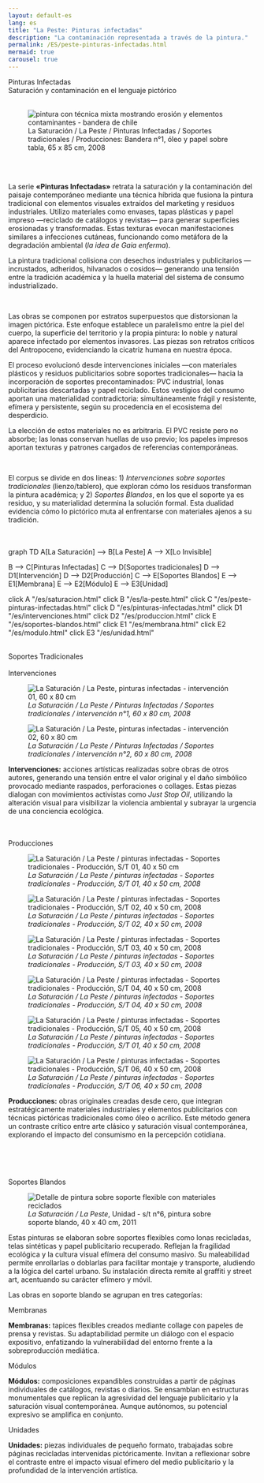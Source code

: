 ```yaml
---
layout: default-es  
lang: es  
title: "La Peste: Pinturas infectadas"  
description: "La contaminación representada a través de la pintura."  
permalink: /ES/peste-pinturas-infectadas.html  
mermaid: true
carousel: true
---
```

<div class="titulo">Pinturas Infectadas</div>
<div class="subtitulo">Saturación y contaminación en el lenguaje pictórico</div><br>

<figure class="imagen-con-caption">
  <img src="/assets/img/la-peste---pintura02.jpg" alt="pintura con técnica mixta mostrando erosión y elementos contaminantes - bandera de chile" loading="lazy">
  <figcaption>La Saturación / La Peste / Pinturas Infectadas / Soportes tradicionales / Producciones: Bandera n°1, óleo y papel sobre tabla, 65 x 85 cm, 2008</figcaption>
</figure>

<br><br><div class="parrafo">
  <p>La serie <strong>«Pinturas Infectadas»</strong> retrata la saturación y la contaminación del paisaje contemporáneo mediante una técnica híbrida que fusiona la pintura tradicional con elementos visuales extraídos del marketing y residuos industriales. Utilizo materiales como envases, tapas plásticas y papel impreso —reciclado de catálogos y revistas— para generar superficies erosionadas y transformadas. Estas texturas evocan manifestaciones similares a infecciones cutáneas, funcionando como metáfora de la degradación ambiental (<em>la idea de Gaia enferma</em>).</p>

  <p>La pintura tradicional colisiona con desechos industriales y publicitarios —incrustados, adheridos, hilvanados o cosidos— generando una tensión entre la tradición académica y la huella material del sistema de consumo industrializado.</p><br>

  <p>Las obras se componen por estratos superpuestos que distorsionan la imagen pictórica. Este enfoque establece un paralelismo entre la piel del cuerpo, la superficie del territorio y la propia pintura: lo noble y natural aparece infectado por elementos invasores. Las piezas son retratos críticos del Antropoceno, evidenciando la cicatriz humana en nuestra época.</p>

  <p>El proceso evolucionó desde intervenciones iniciales —con materiales plásticos y residuos publicitarios sobre soportes tradicionales— hacia la incorporación de soportes precontaminados: PVC industrial, lonas publicitarias descartadas y papel reciclado. Estos vestigios del consumo aportan una materialidad contradictoria: simultáneamente frágil y resistente, efímera y persistente, según su procedencia en el ecosistema del desperdicio.</p>

  <p>La elección de estos materiales no es arbitraria. El PVC resiste pero no absorbe; las lonas conservan huellas de uso previo; los papeles impresos aportan texturas y patrones cargados de referencias contemporáneas.</p><br>

  <p>El corpus se divide en dos líneas: 1) <em>Intervenciones sobre soportes tradicionales</em> (lienzo/tablero), que exploran cómo los residuos transforman la pintura académica; y 2) <em>Soportes Blandos</em>, en los que el soporte ya es residuo, y su materialidad determina la solución formal. Esta dualidad evidencia cómo lo pictórico muta al enfrentarse con materiales ajenos a su tradición.</p>
</div><br><br>

<div class="mermaid">
graph TD
  A[La Saturación] --> B[La Peste]
  A --> X[Lo Invisible]

  B --> C[Pinturas Infectadas]
  C --> D[Soportes tradicionales]
  D --> D1[Intervención]
  D --> D2[Producción]
  C --> E[Soportes Blandos]
  E --> E1[Membrana]
  E --> E2[Módulo]
  E --> E3[Unidad]

  click A "/es/saturacion.html"
  click B "/es/la-peste.html"
  click C "/es/peste-pinturas-infectadas.html"
  click D "/es/pinturas-infectadas.html"
  click D1 "/es/intervenciones.html"
  click D2 "/es/produccion.html"
  click E "/es/soportes-blandos.html"
  click E1 "/es/membrana.html"
  click E2 "/es/modulo.html"
  click E3 "/es/unidad.html"
</div>
<br>
<div class="subtitulo">Soportes Tradicionales</div>
<br><div class="subtitulo2">Intervenciones</div>
<div class="owl-carousel carousel-imagen">
  <div class="item--imagen">
    <figure class="imagen-con-caption">
      <img class="carousel-img" src="/assets/img/pinturainfectada-intervencion-01.jpg" alt="La Saturación / La Peste, pinturas infectadas - intervención 01, 60 x 80 cm" loading="lazy">
      <figcaption><em>La Saturación / La Peste / Pinturas Infectadas / Soportes tradicionales / intervención n°1, 60 x 80 cm, 2008</em></figcaption>
    </figure>
  </div>
  <div class="item--imagen">
    <figure class="imagen-con-caption">
      <img class="carousel-img" src="/assets/img/pinturainfectada-intervencion-02.jpg" alt="La Saturación / La Peste, pinturas infectadas - intervención 02, 60 x 80 cm" loading="lazy">
      <figcaption><em>La Saturación / La Peste / Pinturas Infectadas / Soportes tradicionales / intervención n°2, 60 x 80 cm, 2008</em></figcaption>
    </figure>
  </div>
</div>

<div class="parrafo">
  <p><strong>Intervenciones:</strong> acciones artísticas realizadas sobre obras de otros autores, generando una tensión entre el valor original y el daño simbólico provocado mediante raspados, perforaciones o collages. Estas piezas dialogan con movimientos activistas como <em>Just Stop Oil</em>, utilizando la alteración visual para visibilizar la violencia ambiental y subrayar la urgencia de una conciencia ecológica.</p>
</div>
<br><br>
<div class="subtitulo2">Producciones</div>
<div class="owl-carousel carousel-imagen">
  <div class="item--imagen">
    <figure class="imagen-con-caption">
      <img class="carousel-img" src="/assets/img/pes-pint-produccion-Serie01-001.jpg" alt="La Saturación / La Peste / pinturas infectadas - Soportes tradicionales - Producción, S/T 01, 40 x 50 cm" loading="lazy">
      <figcaption><em>La Saturación / La Peste / pinturas infectadas - Soportes tradicionales - Producción, S/T 01, 40 x 50 cm, 2008</em></figcaption>
    </figure>
  </div>
  <div class="item--imagen">
    <figure class="imagen-con-caption">
      <img class="carousel-img" src="/assets/img/pes-pint-produccion-Serie01-002.jpg" alt="La Saturación / La Peste / pinturas infectadas - Soportes tradicionales - Producción, S/T 02, 40 x 50 cm, 2008" loading="lazy">
      <figcaption><em>La Saturación / La Peste / pinturas infectadas - Soportes tradicionales - Producción, S/T 02, 40 x 50 cm, 2008</em></figcaption>
    </figure>
  </div>
  <div class="item--imagen">
    <figure class="imagen-con-caption">
      <img class="carousel-img" src="/assets/img/pes-pint-produccion-Serie01-003.jpg" alt="La Saturación / La Peste / pinturas infectadas - Soportes tradicionales - Producción, S/T 03, 40 x 50 cm, 2008" loading="lazy">
      <figcaption><em>La Saturación / La Peste / pinturas infectadas - Soportes tradicionales - Producción, S/T 03, 40 x 50 cm, 2008</em></figcaption>
    </figure>
  </div>
  <div class="item--imagen">
    <figure class="imagen-con-caption">
      <img class="carousel-img" src="/assets/img/pes-pint-produccion-Serie01-004.jpg" alt="La Saturación / La Peste / pinturas infectadas - Soportes tradicionales - Producción, S/T 04, 40 x 50 cm, 2008" loading="lazy">
      <figcaption><em>La Saturación / La Peste / pinturas infectadas - Soportes tradicionales - Producción, S/T 04, 40 x 50 cm, 2008</em></figcaption>
    </figure>
  </div>
  <div class="item--imagen">
    <figure class="imagen-con-caption">
      <img class="carousel-img" src="/assets/img/pes-pint-produccion-Serie01-005.jpg" alt="La Saturación / La Peste / pinturas infectadas - Soportes tradicionales - Producción, S/T 05, 40 x 50 cm, 2008" loading="lazy">
      <figcaption><em>La Saturación / La Peste / pinturas infectadas - Soportes tradicionales - Producción, S/T 01, 40 x 50 cm, 2008</em></figcaption>
    </figure>
  </div>
  <div class="item--imagen">
    <figure class="imagen-con-caption">
      <img class="carousel-img" src="/assets/img/pes-pint-produccion-Serie01-006.jpg" alt="La Saturación / La Peste / pinturas infectadas - Soportes tradicionales - Producción, S/T 06, 40 x 50 cm, 2008" loading="lazy">
      <figcaption><em>La Saturación / La Peste / pinturas infectadas - Soportes tradicionales - Producción, S/T 06, 40 x 50 cm, 2008</em></figcaption>
    </figure>
  </div>
</div>

<div class="parrafo">
  <p><strong>Producciones:</strong> obras originales creadas desde cero, que integran estratégicamente materiales industriales y elementos publicitarios con técnicas pictóricas tradicionales como óleo o acrílico. Este método genera un contraste crítico entre arte clásico y saturación visual contemporánea, explorando el impacto del consumismo en la percepción cotidiana.</p>
</div>

<br><br><br>
<div class="subtitulo">Soportes Blandos</div>
<figure class="imagen-con-caption">
  <img src="/assets/img/la-peste-pintura-soporte-blando-unidad-01.jpg" alt="Detalle de pintura sobre soporte flexible con materiales reciclados" loading="lazy">
  <figcaption><em>La Saturación / La Peste</em>, Unidad - s/t n°6, pintura sobre soporte blando, 40 x 40 cm, 2011</figcaption>
</figure>

<div class="parrafo">
  <p>Estas pinturas se elaboran sobre soportes flexibles como lonas recicladas, telas sintéticas y papel publicitario recuperado. Reflejan la fragilidad ecológica y la cultura visual efímera del consumo masivo. Su maleabilidad permite enrollarlas o doblarlas para facilitar montaje y transporte, aludiendo a la lógica del cartel urbano. Su instalación directa remite al graffiti y street art, acentuando su carácter efímero y móvil.</p>
</div>

<div class="parrafo">
  <p>Las obras en soporte blando se agrupan en tres categorías:</p>
</div>

<div class="subtitulo2">Membranas</div>
<div class="parrafo">
  <p><strong>Membranas:</strong> tapices flexibles creados mediante collage con papeles de prensa y revistas. Su adaptabilidad permite un diálogo con el espacio expositivo, enfatizando la vulnerabilidad del entorno frente a la sobreproducción mediática.</p>
</div>

<div class="subtitulo2">Módulos</div>
<div class="parrafo">
  <p><strong>Módulos:</strong> composiciones expandibles construidas a partir de páginas individuales de catálogos, revistas o diarios. Se ensamblan en estructuras monumentales que replican la agresividad del lenguaje publicitario y la saturación visual contemporánea. Aunque autónomos, su potencial expresivo se amplifica en conjunto.</p>
</div>

<div class="subtitulo2">Unidades</div>
<div class="parrafo">
  <p><strong>Unidades:</strong> piezas individuales de pequeño formato, trabajadas sobre páginas recicladas intervenidas pictóricamente. Invitan a reflexionar sobre el contraste entre el impacto visual efímero del medio publicitario y la profundidad de la intervención artística.</p>
</div>


